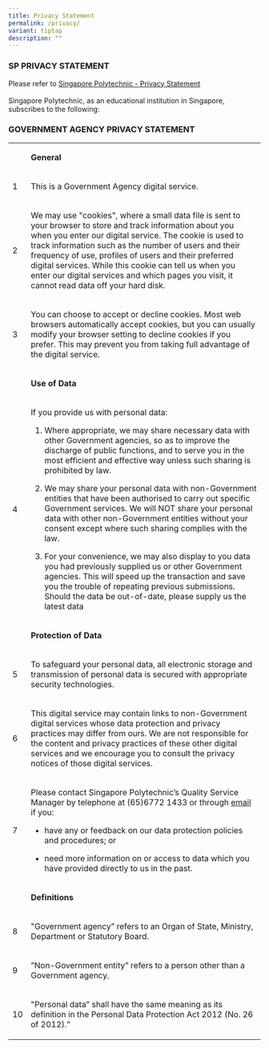 ```yaml
---
title: Privacy Statement
permalink: /privacy/
variant: tiptap
description: ""
---
```

<h3><strong>SP PRIVACY STATEMENT</strong></h3>
<p>Please refer to <a href="https://www.sp.edu.sg/sp/privacy-statement" rel="noopener noreferrer nofollow" target="_blank"><u>Singapore Polytechnic - Privacy Statement</u></a>
<br>
<br>Singapore Polytechnic, as an educational institution in Singapore, subscribes
to the following:</p>
<h3><strong>GOVERNMENT AGENCY PRIVACY STATEMENT</strong></h3>
<table style="minWidth: 50px">
<colgroup>
<col>
<col>
</colgroup>
<tbody>
<tr>
<td rowspan="1" colspan="1">
<p>&nbsp;</p>
</td>
<td rowspan="1" colspan="1">
<p><strong>General</strong>
</p>
</td>
</tr>
<tr>
<td rowspan="1" colspan="1">
<p>1</p>
</td>
<td rowspan="1" colspan="1">
<p>This is a Government Agency digital service.</p>
</td>
</tr>
<tr>
<td rowspan="1" colspan="1">
<p>2</p>
</td>
<td rowspan="1" colspan="1">
<p>We may use "cookies", where a small data file is sent to your browser
to store and track information about you when you enter our digital service.
The cookie is used to track information such as the number of users and
their frequency of use, profiles of users and their preferred digital services.
While this cookie can tell us when you enter our digital services and which
pages you visit, it cannot read data off your hard disk.</p>
</td>
</tr>
<tr>
<td rowspan="1" colspan="1">
<p>3</p>
</td>
<td rowspan="1" colspan="1">
<p>You can choose to accept or decline cookies. Most web browsers automatically
accept cookies, but you can usually modify your browser setting to decline
cookies if you prefer. This may prevent you from taking full advantage
of the digital service.</p>
</td>
</tr>
<tr>
<td rowspan="1" colspan="1">
<p>&nbsp;</p>
</td>
<td rowspan="1" colspan="1">
<p><strong>Use of Data</strong>
</p>
</td>
</tr>
<tr>
<td rowspan="1" colspan="1">
<p>4</p>
</td>
<td rowspan="1" colspan="1">
<p>If you provide us with personal data:</p>
<ol data-tight="true" class="tight">
<li>
<p>Where appropriate, we may share necessary data with other Government agencies,
so as to improve the discharge of public functions, and to serve you in
the most efficient and effective way unless such sharing is prohibited
by law.</p>
</li>
<li>
<p>We may share your personal data with non-Government entities that have
been authorised to carry out specific Government services. We will NOT
share your personal data with other non-Government entities without your
consent except where such sharing complies with the law.</p>
</li>
<li>
<p>For your convenience, we may also display to you data you had previously
supplied us or other Government agencies. This will speed up the transaction
and save you the trouble of repeating previous submissions. Should the
data be out-of-date, please supply us the latest data</p>
</li>
</ol>
</td>
</tr>
<tr>
<td rowspan="1" colspan="1">
<p>&nbsp;</p>
</td>
<td rowspan="1" colspan="1">
<p><strong>Protection of Data</strong>
</p>
</td>
</tr>
<tr>
<td rowspan="1" colspan="1">
<p>5</p>
</td>
<td rowspan="1" colspan="1">
<p>To safeguard your personal data, all electronic storage and transmission
of personal data is secured with appropriate security technologies.&nbsp;</p>
</td>
</tr>
<tr>
<td rowspan="1" colspan="1">
<p>6</p>
</td>
<td rowspan="1" colspan="1">
<p>This digital service may contain links to non-Government digital services
whose data protection and privacy practices may differ from ours. We are
not responsible for the content and privacy practices of these other digital
services and we encourage you to consult the privacy notices of those digital
services.</p>
</td>
</tr>
<tr>
<td rowspan="1" colspan="1">
<p>7</p>
</td>
<td rowspan="1" colspan="1">
<p>Please contact Singapore Polytechnic’s Quality Service Manager by telephone
at (65)6772 1433 or through <a href="mailto:qsm@sp.edu.sg" rel="noopener noreferrer nofollow" target="_blank">email</a> if you:</p>
<ul data-tight="true" class="tight">
<li>
<p>have any or feedback on our data protection policies and procedures; or</p>
</li>
</ul>
<ul data-tight="true" class="tight">
<li>
<p>need more information on or access to data which you have provided directly
to us in the past.</p>
</li>
</ul>
</td>
</tr>
<tr>
<td rowspan="1" colspan="1">
<p>&nbsp;</p>
</td>
<td rowspan="1" colspan="1">
<p><strong>Definitions</strong>
</p>
</td>
</tr>
<tr>
<td rowspan="1" colspan="1">
<p>8</p>
</td>
<td rowspan="1" colspan="1">
<p>"Government agency” refers to an Organ of State, Ministry, Department
or Statutory Board.</p>
</td>
</tr>
<tr>
<td rowspan="1" colspan="1">
<p>9</p>
</td>
<td rowspan="1" colspan="1">
<p>”Non-Government entity” refers to a person other than a Government agency.</p>
</td>
</tr>
<tr>
<td rowspan="1" colspan="1">
<p>10</p>
</td>
<td rowspan="1" colspan="1">
<p>"Personal data” shall have the same meaning as its definition in the Personal
Data Protection Act 2012 (No. 26 of 2012).”</p>
</td>
</tr>
</tbody>
</table>
<p>&nbsp;</p>